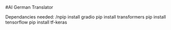 #AI German Translator

Dependancies needed:
/npip install gradio 
pip install transformers 
pip install tensorflow 
pip install tf-keras
